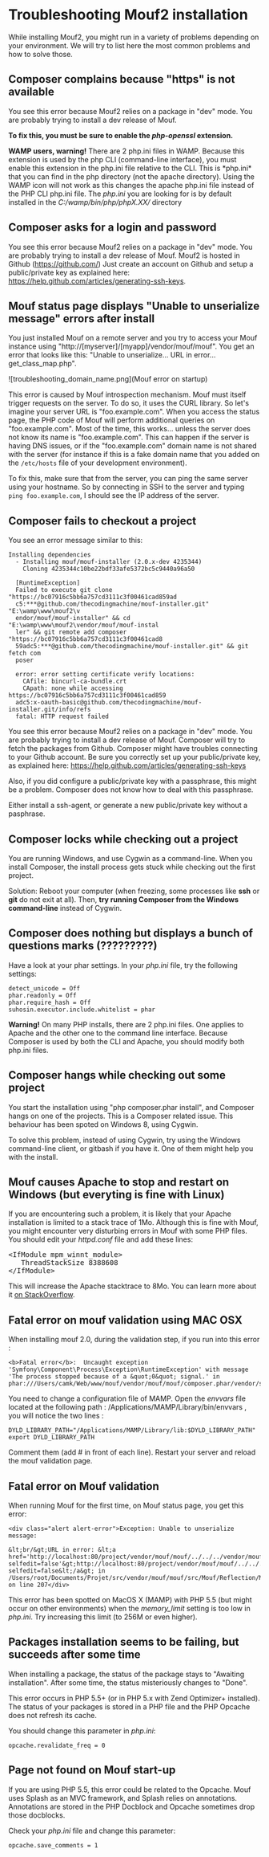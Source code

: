 Troubleshooting Mouf2 installation
==================================

While installing Mouf2, you might run in a variety of problems depending on your environment. We will try to list here the most common problems and how to solve those.

Composer complains because "https" is not available
-----------------------------------------------------------------------------
You see this error because Mouf2 relies on a package in "dev" mode. You are probably trying to install a dev release of Mouf.

<strong>To fix this, you must be sure to enable the *php-openssl* extension.</strong>

<div class="alert"><strong>WAMP users, warning!</strong> There are 2 php.ini files in WAMP. Because this extension is used by the php CLI (command-line interface), you must enable this extension in the php.ini file relative to the CLI. This is *php.ini* that you can find in the php directory (not the apache directory). Using the WAMP icon will not work as this changes the apache php.ini file instead of the PHP CLI php.ini file. The <em>php.ini</em> you are looking for is by default installed in the <em>C:/wamp/bin/php/phpX.XX/</em> directory</div>

Composer asks for a login and password
-----------------------------------------------------------
You see this error because Mouf2 relies on a package in "dev" mode. You are probably trying to install a dev release of Mouf.
Mouf2 is hosted in Github (https://github.com/)
Just create an account on Github and setup a public/private key as explained here: https://help.github.com/articles/generating-ssh-keys.

Mouf status page displays "Unable to unserialize message" errors after install
----------------------------------------------
You just installed Mouf on a remote server and you try to access your Mouf instance using "http://[myserver]/[myapp]/vendor/mouf/mouf".
You get an error that looks like this: "Unable to unserialize... URL in error... get_class_map.php".

![troubleshooting_domain_name.png](Mouf error on startup)

This error is caused by Mouf introspection mechanism. Mouf must itself trigger requests on the server. To do so, it uses the CURL library. So let's imagine your server URL is "foo.example.com". When you access the status page, the PHP code of Mouf will perform additional queries on "foo.example.com". Most of the time, this works... unless the server does not know its name is "foo.example.com". This can happen if the server is having DNS issues, or if the "foo.example.com" domain name is not shared with the server (for instance if this is a fake domain name that you added on the `/etc/hosts` file of your development environment).

To fix this, make sure that from the server, you can ping the same server using your hostname. So by connecting in SSH to the server and typing `ping foo.example.com`, I should see the IP address of the server.

Composer fails to checkout a project
-----------------------------------------------------
You see an error message similar to this:


	Installing dependencies
	  - Installing mouf/mouf-installer (2.0.x-dev 4235344)
	    Cloning 4235344c10be22bdf33afe5372bc5c9440a96a50

	  [RuntimeException]
	  Failed to execute git clone "https://bc07916c5bb6a757cd3111c3f00461cad859ad
	  c5:***@github.com/thecodingmachine/mouf-installer.git" "E:\wamp\www\mouf2\v
	  endor/mouf/mouf-installer" && cd "E:\wamp\www\mouf2\vendor/mouf/mouf-instal
	  ler" && git remote add composer "https://bc07916c5bb6a757cd3111c3f00461cad8
	  59adc5:***@github.com/thecodingmachine/mouf-installer.git" && git fetch com
	  poser

	  error: error setting certificate verify locations:
	    CAfile: bincurl-ca-bundle.crt
	    CApath: none while accessing https://bc07916c5bb6a757cd3111c3f00461cad859
	  adc5:x-oauth-basic@github.com/thecodingmachine/mouf-installer.git/info/refs
	  fatal: HTTP request failed

You see this error because Mouf2 relies on a package in "dev" mode. You are probably trying to install a dev release of Mouf.
Composer will try to fetch the packages from Github. Composer might have troubles connecting to your Github account.
Be sure you correctly set up your public/private key, as explained here: https://help.github.com/articles/generating-ssh-keys

Also, if you did configure a public/private key with a passphrase, this might be a problem. Composer does not know how to deal with this passphrase.

Either install a ssh-agent, or generate a new public/private key without a pasphrase.

Composer locks while checking out a project
----------------------------------------------------------------
You are running Windows, and use Cygwin as a command-line.
When you install Composer, the install process gets stuck while checking out the first project.

Solution: Reboot your computer (when freezing, some processes like **ssh** or **git** do not exit at all). Then, **try running Composer from the Windows command-line** instead of Cygwin.

<a name="question_marks"></a>
Composer does nothing but displays a bunch of questions marks (?????????)
-----------------------------------------------------------------------------------------------------------------
Have a look at your phar settings. In your _php.ini_ file, try the following settings:

	detect_unicode = Off
	phar.readonly = Off
	phar.require_hash = Off
	suhosin.executor.include.whitelist = phar

<div class="warning"><strong>Warning!</strong> On many PHP installs, there are 2 php.ini files. One applies to Apache and the other one to the command line interface. Because Composer is used by both the CLI and Apache, you should modify both php.ini files.</div>

<a name="composer_hangs"></a>
Composer hangs while checking out some project
------------------------------------------------------------------------
You start the installation using "php composer.phar install", and Composer hangs on one of the projects. This is a Composer related issue.
This behaviour has been spoted on Windows 8, using Cygwin.

To solve this problem, instead of using Cygwin, try using the Windows command-line client, or gitbash if you have it. One of them might help you with the install.


Mouf causes Apache to stop and restart on Windows (but everyting is fine with Linux)
------------------------------------------------------------------------------------
If you are encountering such a problem, it is likely that your Apache installation is limited to a stack trace of 1Mo.
Although this is fine with Mouf, you might encounter very disturbing errors in Mouf with some PHP files. You should edit your <em>httpd.conf</em> file and add these lines:
<pre>
&lt;IfModule mpm_winnt_module&gt;
   ThreadStackSize 8388608
&lt;/IfModule&gt;
</pre>
This will increase the Apache stacktrace to 8Mo. You can learn more about it <a href="http://stackoverflow.com/questions/5058845/how-do-i-increase-the-stack-size-for-apache-running-under-windows-7">on StackOverflow</a>.


Fatal error on mouf validation using MAC OSX
------------------------------------------------------------------------------------
When installing mouf 2.0, during the validation step, if you run into this error : 

	<b>Fatal error</b>:  Uncaught exception 'Symfony\Component\Process\Exception\RuntimeException' with message 'The process stopped because of a &quot;0&quot; signal.' in phar:///Users/camk/Web/www/mouf/vendor/mouf/mouf/composer.phar/vendor/symfony/process/Symfony/Component/Process/Process.php:446

You need to change a configuration file of MAMP. Open the <em>envvars</em> file located at the following path : /Applications/MAMP/Library/bin/envvars , you will notice the two lines : 

	DYLD_LIBRARY_PATH="/Applications/MAMP/Library/lib:$DYLD_LIBRARY_PATH"
	export DYLD_LIBRARY_PATH

Comment them (add # in front of each line).
Restart your server and reload the mouf validation page.

Fatal error on Mouf validation
------------------------------

When running Mouf for the first time, on Mouf status page, you get this error:

	<div class="alert alert-error">Exception: Unable to unserialize message:

	&lt;br/&gt;URL in error: &lt;a href='http://localhost:80/project/vendor/mouf/mouf/../../../vendor/mouf/mouf/src/direct/get_class_map.php?selfedit=false'&gt;http://localhost:80/project/vendor/mouf/mouf/../../../vendor/mouf/mouf/src/direct/get_class_map.php?selfedit=false&lt;/a&gt; in /Users/root/Documents/Projet/src/vendor/mouf/mouf/src/Mouf/Reflection/MoufReflectionProxy.php on line 207</div>

This error has been spotted on MacOS X (MAMP) with PHP 5.5 (but might occur on other environments) when the *memory_limit* setting is too low in *php.ini*. Try increasing this limit (to 256M or even higher).

Packages installation seems to be failing, but succeeds after some time
-----------------------------------------------------------------------
When installing a package, the status of the package stays to "Awaiting installation".
After some time, the status misteriously changes to "Done".

This error occurs in PHP 5.5+ (or in PHP 5.x with Zend Optimizer+ installed).
The status of your packages is stored in a PHP file and the PHP Opcache does not refresh its cache.

You should change this parameter in *php.ini*:

	opcache.revalidate_freq = 0

Page not found on Mouf start-up
---------------------------------------
If you are using PHP 5.5, this error could be related to the Opcache.
Mouf uses Splash as an MVC framework, and Splash relies on annotations.
Annotations are stored in the PHP Docblock and Opcache sometimes drop those docblocks.

Check your *php.ini* file and change this parameter:

	opcache.save_comments = 1
